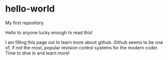 # hello-world
My first repository.

Hello to anyone lucky enough to read this!

I am filling this page out to learn more about github. Github seems to be one of, if not the most, popular revision control systems for the modern coder. Time to dive in and learn more!
